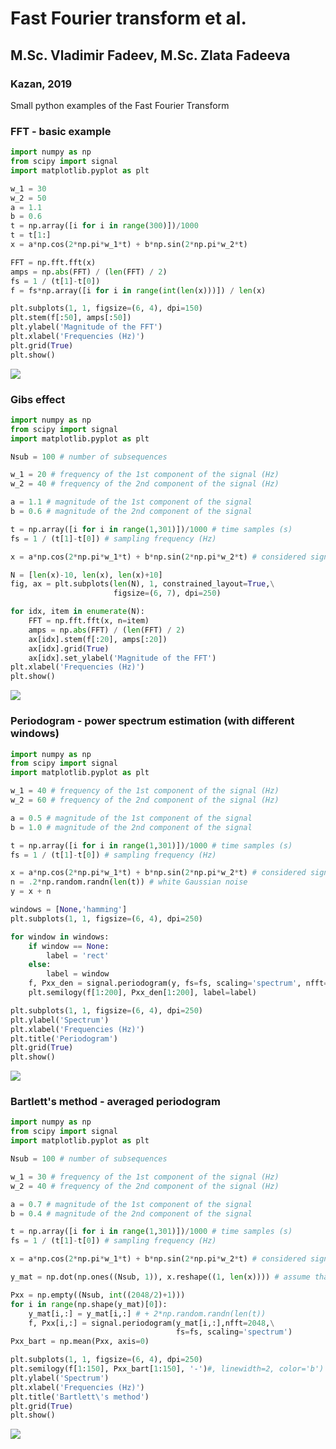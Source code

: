 # Fast Fourier transform et al.
## M.Sc. Vladimir Fadeev, M.Sc. Zlata Fadeeva
### Kazan, 2019

Small python examples of the Fast Fourier Transform 

### FFT - basic example

``` python
import numpy as np
from scipy import signal
import matplotlib.pyplot as plt

w_1 = 30
w_2 = 50
a = 1.1
b = 0.6
t = np.array([i for i in range(300)])/1000
t = t[1:]
x = a*np.cos(2*np.pi*w_1*t) + b*np.sin(2*np.pi*w_2*t)

FFT = np.fft.fft(x)
amps = np.abs(FFT) / (len(FFT) / 2)
fs = 1 / (t[1]-t[0])
f = fs*np.array([i for i in range(int(len(x)))]) / len(x)

plt.subplots(1, 1, figsize=(6, 4), dpi=150)
plt.stem(f[:50], amps[:50])
plt.ylabel('Magnitude of the FFT')
plt.xlabel('Frequencies (Hz)')
plt.grid(True)
plt.show()
```

![](https://raw.githubusercontent.com/kirlf/CSP/master/Different/DSP/FFT.PNG)

### Gibs effect

``` python
import numpy as np
from scipy import signal
import matplotlib.pyplot as plt

Nsub = 100 # number of subsequences

w_1 = 20 # frequency of the 1st component of the signal (Hz)
w_2 = 40 # frequency of the 2nd component of the signal (Hz)

a = 1.1 # magnitude of the 1st component of the signal
b = 0.6 # magnitude of the 2nd component of the signal

t = np.array([i for i in range(1,301)])/1000 # time samples (s)
fs = 1 / (t[1]-t[0]) # sampling frequency (Hz)

x = a*np.cos(2*np.pi*w_1*t) + b*np.sin(2*np.pi*w_2*t) # considered signal

N = [len(x)-10, len(x), len(x)+10]
fig, ax = plt.subplots(len(N), 1, constrained_layout=True,\
                       figsize=(6, 7), dpi=250)

for idx, item in enumerate(N):
    FFT = np.fft.fft(x, n=item)
    amps = np.abs(FFT) / (len(FFT) / 2)
    ax[idx].stem(f[:20], amps[:20])
    ax[idx].grid(True)
    ax[idx].set_ylabel('Magnitude of the FFT')
plt.xlabel('Frequencies (Hz)')
plt.show()
```

![](https://upload.wikimedia.org/wikipedia/commons/c/c9/FFT_py.png)

### Periodogram - power spectrum estimation (with different windows)

``` python
import numpy as np
from scipy import signal
import matplotlib.pyplot as plt

w_1 = 40 # frequency of the 1st component of the signal (Hz)
w_2 = 60 # frequency of the 2nd component of the signal (Hz)

a = 0.5 # magnitude of the 1st component of the signal
b = 1.0 # magnitude of the 2nd component of the signal

t = np.array([i for i in range(1,301)])/1000 # time samples (s)
fs = 1 / (t[1]-t[0]) # sampling frequency (Hz)

x = a*np.cos(2*np.pi*w_1*t) + b*np.sin(2*np.pi*w_2*t) # considered signal
n = .2*np.random.randn(len(t)) # white Gaussian noise
y = x + n

windows = [None,'hamming']
plt.subplots(1, 1, figsize=(6, 4), dpi=250)

for window in windows:
    if window == None:
        label = 'rect'
    else:
        label = window
    f, Pxx_den = signal.periodogram(y, fs=fs, scaling='spectrum', nfft=2048, window=window)
    plt.semilogy(f[1:200], Pxx_den[1:200], label=label)

plt.subplots(1, 1, figsize=(6, 4), dpi=250)
plt.ylabel('Spectrum')
plt.xlabel('Frequencies (Hz)')
plt.title('Periodogram')
plt.grid(True)
plt.show()
```
![](https://upload.wikimedia.org/wikipedia/commons/5/58/Periodogram_windows.png)

### Bartlett's method - averaged periodogram

``` python
import numpy as np
from scipy import signal
import matplotlib.pyplot as plt

Nsub = 100 # number of subsequences

w_1 = 30 # frequency of the 1st component of the signal (Hz)
w_2 = 40 # frequency of the 2nd component of the signal (Hz)

a = 0.7 # magnitude of the 1st component of the signal
b = 0.4 # magnitude of the 2nd component of the signal

t = np.array([i for i in range(1,301)])/1000 # time samples (s)
fs = 1 / (t[1]-t[0]) # sampling frequency (Hz)

x = a*np.cos(2*np.pi*w_1*t) + b*np.sin(2*np.pi*w_2*t) # considered signal

y_mat = np.dot(np.ones((Nsub, 1)), x.reshape((1, len(x)))) # assume that subsequences are identical

Pxx = np.empty((Nsub, int((2048/2)+1)))
for i in range(np.shape(y_mat)[0]):
    y_mat[i,:] = y_mat[i,:] # + 2*np.random.randn(len(t))
    f, Pxx[i,:] = signal.periodogram(y_mat[i,:],nfft=2048,\
                                     fs=fs, scaling='spectrum')
Pxx_bart = np.mean(Pxx, axis=0)

plt.subplots(1, 1, figsize=(6, 4), dpi=250)
plt.semilogy(f[1:150], Pxx_bart[1:150], '-')#, linewidth=2, color='b')
plt.ylabel('Spectrum')
plt.xlabel('Frequencies (Hz)')
plt.title('Bartlett\'s method')
plt.grid(True)
plt.show()
```
![](https://raw.githubusercontent.com/kirlf/CSP/master/Different/DSP/Bartlett.PNG)
